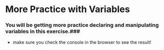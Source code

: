 # More Practice with Variables #

### You will be getting more practice declaring and manipulating variables in this exercise.###

- make sure you check the console in the browser to see the result!